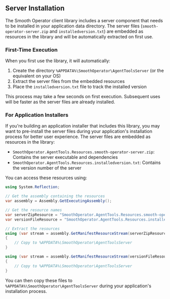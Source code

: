 ## Server Installation

The Smooth Operator client library includes a server component that needs to be installed in your application data directory. The server files (`smooth-operator-server.zip` and `installedversion.txt`) are embedded as resources in the library and will be automatically extracted on first use.

### First-Time Execution

When you first use the library, it will automatically:
1. Create the directory `%APPDATA%\SmoothOperator\AgentToolsServer` (or the equivalent on your OS)
2. Extract the server files from the embedded resources
3. Place the `installedversion.txt` file to track the installed version

This process may take a few seconds on first execution. Subsequent uses will be faster as the server files are already installed.

### For Application Installers

If you're building an application installer that includes this library, you may want to pre-install the server files during your application's installation process for better user experience. The server files are embedded as resources in the library:

- `SmoothOperator.AgentTools.Resources.smooth-operator-server.zip`: Contains the server executable and dependencies
- `SmoothOperator.AgentTools.Resources.installedversion.txt`: Contains the version number of the server

You can access these resources using:
```csharp
using System.Reflection;

// Get the assembly containing the resources
var assembly = Assembly.GetExecutingAssembly();

// Get the resource names
var serverZipResource = "SmoothOperator.AgentTools.Resources.smooth-operator-server.zip";
var versionFileResource = "SmoothOperator.AgentTools.Resources.installedversion.txt";

// Extract the resources
using (var stream = assembly.GetManifestResourceStream(serverZipResource))
{
    // Copy to %APPDATA%\SmoothOperator\AgentToolsServer
}

using (var stream = assembly.GetManifestResourceStream(versionFileResource))
{
    // Copy to %APPDATA%\SmoothOperator\AgentToolsServer
}
```

You can then copy these files to `%APPDATA%\SmoothOperator\AgentToolsServer` during your application's installation process. 